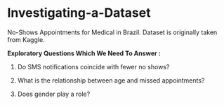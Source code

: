 # Investigating-a-Dataset
No-Shows Appointments for Medical in Brazil. 
Dataset is originally taken from Kaggle. 

**Exploratory Questions Which We Need To Answer :**

1. Do SMS notifications coincide with fewer no shows?

2. What is the relationship between age and missed appointments?

3. Does gender play a role?
